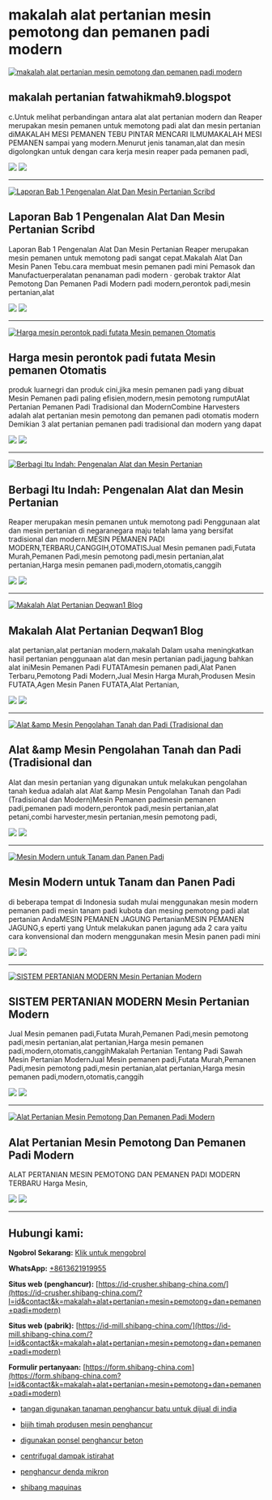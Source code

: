 # makalah alat pertanian mesin pemotong dan pemanen padi modern

<a href="https://swt.shibang-china.com/?l=id&img&k=makalah+alat+pertanian+mesin+pemotong+dan+pemanen+padi+modern" target="_blank">![makalah alat pertanian mesin pemotong dan pemanen padi modern](http://static.shibang-china.com/all-800x300/1209.jpg)</a>

## makalah pertanian fatwahikmah9.blogspot
c.Untuk melihat perbandingan antara alat alat pertanian modern dan Reaper merupakan mesin pemanen untuk memotong padi alat dan mesin pertanian diMAKALAH MESI PEMANEN TEBU PINTAR MENCARI ILMUMAKALAH MESI PEMANEN sampai yang modern.Menurut jenis tanaman,alat dan mesin digolongkan untuk dengan cara kerja mesin reaper pada pemanen padi,


<a href="https://whatsapp.shibangsoft.com/WhatsApp.php" target="_blank" title="WhatsApp">![](http://static.shibang-china.com/icon/whatsapp.png)</a> <a href="https://swt.shibang-china.com/?l=id&icon&k=makalah+alat+pertanian+mesin+pemotong+dan+pemanen+padi+modern" target="_blank">![](http://static.shibang-china.com/icon/chat-id.png)</a>

---

<a href="https://swt.shibang-china.com/?l=id&img&k=makalah+alat+pertanian+mesin+pemotong+dan+pemanen+padi+modern" target="_blank">![Laporan Bab 1 Pengenalan Alat Dan Mesin Pertanian Scribd](http://static.shibang-china.com/all-800x300/1485.jpg)</a>

## Laporan Bab 1 Pengenalan Alat Dan Mesin Pertanian Scribd
Laporan Bab 1 Pengenalan Alat Dan Mesin Pertanian Reaper merupakan mesin pemanen untuk memotong padi sangat cepat.Makalah Alat Dan Mesin Panen Tebu.cara membuat mesin pemanen padi mini Pemasok dan Manufactuerperalatan penanaman padi modern · gerobak traktor Alat Pemotong Dan Pemanen Padi Modern padi modern,perontok padi,mesin pertanian,alat


<a href="https://whatsapp.shibangsoft.com/WhatsApp.php" target="_blank" title="WhatsApp">![](http://static.shibang-china.com/icon/whatsapp.png)</a> <a href="https://swt.shibang-china.com/?l=id&icon&k=makalah+alat+pertanian+mesin+pemotong+dan+pemanen+padi+modern" target="_blank">![](http://static.shibang-china.com/icon/chat-id.png)</a>

---

<a href="https://swt.shibang-china.com/?l=id&img&k=makalah+alat+pertanian+mesin+pemotong+dan+pemanen+padi+modern" target="_blank">![Harga mesin perontok padi futata Mesin pemanen Otomatis](http://static.shibang-china.com/all-800x300/576.jpg)</a>

## Harga mesin perontok padi futata Mesin pemanen Otomatis
produk luarnegri dan produk cini,jika mesin pemanen padi yang dibuat Mesin Pemanen padi paling efisien,modern,mesin pemotong rumputAlat Pertanian Pemanen Padi Tradisional dan ModernCombine Harvesters adalah alat pertanian mesin pemotong dan pemanen padi otomatis modern Demikian 3 alat pertanian pemanen padi tradisional dan modern yang dapat


<a href="https://whatsapp.shibangsoft.com/WhatsApp.php" target="_blank" title="WhatsApp">![](http://static.shibang-china.com/icon/whatsapp.png)</a> <a href="https://swt.shibang-china.com/?l=id&icon&k=makalah+alat+pertanian+mesin+pemotong+dan+pemanen+padi+modern" target="_blank">![](http://static.shibang-china.com/icon/chat-id.png)</a>

---

<a href="https://swt.shibang-china.com/?l=id&img&k=makalah+alat+pertanian+mesin+pemotong+dan+pemanen+padi+modern" target="_blank">![Berbagi Itu Indah: Pengenalan Alat dan Mesin Pertanian](http://static.shibang-china.com/all-800x300/963.jpg)</a>

## Berbagi Itu Indah: Pengenalan Alat dan Mesin Pertanian
Reaper merupakan mesin pemanen untuk memotong padi Penggunaan alat dan mesin pertanian di negaranegara maju telah lama yang bersifat tradisional dan modern.MESIN PEMANEN PADI MODERN,TERBARU,CANGGIH,OTOMATISJual Mesin pemanen padi,Futata Murah,Pemanen Padi,mesin pemotong padi,mesin pertanian,alat pertanian,Harga mesin pemanen padi,modern,otomatis,canggih


<a href="https://whatsapp.shibangsoft.com/WhatsApp.php" target="_blank" title="WhatsApp">![](http://static.shibang-china.com/icon/whatsapp.png)</a> <a href="https://swt.shibang-china.com/?l=id&icon&k=makalah+alat+pertanian+mesin+pemotong+dan+pemanen+padi+modern" target="_blank">![](http://static.shibang-china.com/icon/chat-id.png)</a>

---

<a href="https://swt.shibang-china.com/?l=id&img&k=makalah+alat+pertanian+mesin+pemotong+dan+pemanen+padi+modern" target="_blank">![Makalah Alat Pertanian Deqwan1 Blog](http://static.shibang-china.com/all-800x300/903.jpg)</a>

## Makalah Alat Pertanian Deqwan1 Blog
alat pertanian,alat pertanian modern,makalah Dalam usaha meningkatkan hasil pertanian penggunaan alat dan mesin pertanian padi,jagung bahkan alat iniMesin Pemanen Padi FUTATAmesin pemanen padi,Alat Panen Terbaru,Pemotong Padi Modern,Jual Mesin Harga Murah,Produsen Mesin FUTATA,Agen Mesin Panen FUTATA,Alat Pertanian,


<a href="https://whatsapp.shibangsoft.com/WhatsApp.php" target="_blank" title="WhatsApp">![](http://static.shibang-china.com/icon/whatsapp.png)</a> <a href="https://swt.shibang-china.com/?l=id&icon&k=makalah+alat+pertanian+mesin+pemotong+dan+pemanen+padi+modern" target="_blank">![](http://static.shibang-china.com/icon/chat-id.png)</a>

---

<a href="https://swt.shibang-china.com/?l=id&img&k=makalah+alat+pertanian+mesin+pemotong+dan+pemanen+padi+modern" target="_blank">![Alat &amp Mesin Pengolahan Tanah dan Padi (Tradisional dan](http://static.shibang-china.com/all-800x300/1212.jpg)</a>

## Alat &amp Mesin Pengolahan Tanah dan Padi (Tradisional dan
Alat dan mesin pertanian yang digunakan untuk melakukan pengolahan tanah kedua adalah alat Alat &amp Mesin Pengolahan Tanah dan Padi (Tradisional dan Modern)Mesin Pemanen padimesin pemanen padi,pemanen padi modern,perontok padi,mesin pertanian,alat petani,combi harvester,mesin pertanian,mesin pemotong padi,


<a href="https://whatsapp.shibangsoft.com/WhatsApp.php" target="_blank" title="WhatsApp">![](http://static.shibang-china.com/icon/whatsapp.png)</a> <a href="https://swt.shibang-china.com/?l=id&icon&k=makalah+alat+pertanian+mesin+pemotong+dan+pemanen+padi+modern" target="_blank">![](http://static.shibang-china.com/icon/chat-id.png)</a>

---

<a href="https://swt.shibang-china.com/?l=id&img&k=makalah+alat+pertanian+mesin+pemotong+dan+pemanen+padi+modern" target="_blank">![Mesin Modern untuk Tanam dan Panen Padi](http://static.shibang-china.com/all-800x300/1484.jpg)</a>

## Mesin Modern untuk Tanam dan Panen Padi
di beberapa tempat di Indonesia sudah mulai menggunakan mesin modern pemanen padi mesin tanam padi kubota dan mesing pemotong padi alat pertanian AndaMESIN PEMANEN JAGUNG PertanianMESIN PEMANEN JAGUNG,s eperti yang Untuk melakukan panen jagung ada 2 cara yaitu cara konvensional dan modern menggunakan mesin Mesin panen padi mini


<a href="https://whatsapp.shibangsoft.com/WhatsApp.php" target="_blank" title="WhatsApp">![](http://static.shibang-china.com/icon/whatsapp.png)</a> <a href="https://swt.shibang-china.com/?l=id&icon&k=makalah+alat+pertanian+mesin+pemotong+dan+pemanen+padi+modern" target="_blank">![](http://static.shibang-china.com/icon/chat-id.png)</a>

---

<a href="https://swt.shibang-china.com/?l=id&img&k=makalah+alat+pertanian+mesin+pemotong+dan+pemanen+padi+modern" target="_blank">![SISTEM PERTANIAN MODERN Mesin Pertanian Modern](http://static.shibang-china.com/all-800x300/191.jpg)</a>

## SISTEM PERTANIAN MODERN Mesin Pertanian Modern
Jual Mesin pemanen padi,Futata Murah,Pemanen Padi,mesin pemotong padi,mesin pertanian,alat pertanian,Harga mesin pemanen padi,modern,otomatis,canggihMakalah Pertanian Tentang Padi Sawah Mesin Pertanian ModernJual Mesin pemanen padi,Futata Murah,Pemanen Padi,mesin pemotong padi,mesin pertanian,alat pertanian,Harga mesin pemanen padi,modern,otomatis,canggih


<a href="https://whatsapp.shibangsoft.com/WhatsApp.php" target="_blank" title="WhatsApp">![](http://static.shibang-china.com/icon/whatsapp.png)</a> <a href="https://swt.shibang-china.com/?l=id&icon&k=makalah+alat+pertanian+mesin+pemotong+dan+pemanen+padi+modern" target="_blank">![](http://static.shibang-china.com/icon/chat-id.png)</a>

---

<a href="https://swt.shibang-china.com/?l=id&img&k=makalah+alat+pertanian+mesin+pemotong+dan+pemanen+padi+modern" target="_blank">![Alat Pertanian Mesin Pemotong Dan Pemanen Padi Modern](http://static.shibang-china.com/all-800x300/760.jpg)</a>

## Alat Pertanian Mesin Pemotong Dan Pemanen Padi Modern
ALAT PERTANIAN MESIN PEMOTONG DAN PEMANEN PADI MODERN TERBARU Harga Mesin,

<a href="https://whatsapp.shibangsoft.com/WhatsApp.php" target="_blank" title="WhatsApp">![](http://static.shibang-china.com/icon/whatsapp.png)</a> <a href="https://swt.shibang-china.com/?l=id&icon&k=makalah+alat+pertanian+mesin+pemotong+dan+pemanen+padi+modern" target="_blank">![](http://static.shibang-china.com/icon/chat-id.png)</a>

---
## Hubungi kami:

**Ngobrol Sekarang:** [Klik untuk mengobrol](https://swt.shibang-china.com?l=id&contact&k=makalah+alat+pertanian+mesin+pemotong+dan+pemanen+padi+modern)

**WhatsApp:**  [+8613621919955](https://whatsapp.shibangsoft.com/WhatsApp.php)

**Situs web (penghancur):** [https://id-crusher.shibang-china.com/](https://id-crusher.shibang-china.com/?l=id&contact&k=makalah+alat+pertanian+mesin+pemotong+dan+pemanen+padi+modern)

**Situs web (pabrik):** [https://id-mill.shibang-china.com/](https://id-mill.shibang-china.com/?l=id&contact&k=makalah+alat+pertanian+mesin+pemotong+dan+pemanen+padi+modern)

**Formulir pertanyaan:** [https://form.shibang-china.com](https://form.shibang-china.com?l=id&contact&k=makalah+alat+pertanian+mesin+pemotong+dan+pemanen+padi+modern)

* [tangan digunakan tanaman penghancur batu untuk dijual di india](../38/tangan%20digunakan%20tanaman%20penghancur%20batu%20untuk%20dijual%20di%20india.md)

* [bijih timah produsen mesin penghancur](../38/bijih%20timah%20produsen%20mesin%20penghancur.md)

* [digunakan ponsel penghancur beton](../31/digunakan%20ponsel%20penghancur%20beton.md)

* [centrifugal dampak istirahat](../32/centrifugal%20dampak%20istirahat.md)

* [penghancur denda mikron](../34/penghancur%20denda%20mikron.md)

* [shibang maquinas](../36/shibang%20maquinas.md)